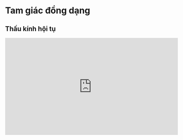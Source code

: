 # Tam giác đồng dạng
## Thấu kính hội tụ
<iframe width="560" height="315" src="https://www.youtube.com/embed/QjO2axEoQxE?si=W53y55Kox4YP_s0Q" title="YouTube video player" frameborder="0" allow="accelerometer; autoplay; clipboard-write; encrypted-media; gyroscope; picture-in-picture; web-share" referrerpolicy="strict-origin-when-cross-origin" allowfullscreen></iframe>

